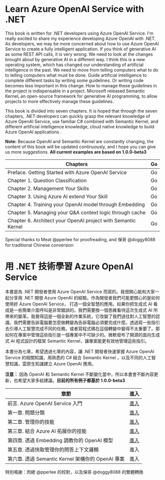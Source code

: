 #  **Learn Azure OpenAI Service with .NET**

This book is written for .NET developers using Azure OpenAI Service. I'm really excited to share my experience developing Azure OpenAI with .NET. As developers, we may be more concerned about how to use Azure OpenAI Service to create a fully intelligent application. If you think of generative AI as some REST API calls, it is very wrong. We need to look at the changes brought about by generative AI in a different way. I think this is a new operating system, which has changed our understanding of artificial intelligence in the past. We need to move from telling computers what to do to telling computers what must be done. Guide artificial intelligence to complete different tasks by writing some guidelines. Or writing code becomes less important in this change. How to manage these guidelines in the project is indispensable in a project. Microsoft released Semantic Kernel, an open-source framework for generative AI programming, to allow projects to more effectively manage these guidelines.

This book is divided into seven chapters. It is hoped that through the seven chapters, .NET developers can quickly grasp the relevant knowledge of Azure OpenAI Service, use familiar C# combined with Semantic Kernel, and different artificial intelligence knowledge, cloud native knowledge to build Azure OpenAI applications .

**Note:** Because OpenAI and Semantic Kernel are constantly changing, the content of this book will be updated continuously, and I hope you can give us more suggestions.  **All current examples are based on  1.0.0-beta3**

| Chapters                                                      | Go  |
| ------------------------------------------------------------- | --- |
| Preface. Getting Started with Azure OpenAI Service            | Go  |
| Chapter 1. Question Classification                            | Go  |
| Chapter 2. Management Your Skills                             | Go  |
| Chapter 3. Using Azure AI extend Your Skill                   | Go  |
| Chapter 4. Training your OpenAI model through Embedding       | Go  |
| Chapter 5. Managing your Q&A context logic through cache      | Go  |
| Chapter 6. Architect your OpenAI project with Semantic Kernel | Go  |


Special thanks to Meat @pperlee for proofreading, and 保哥 @doggy8088 for traditional Chinese conversion


#  **用 .NET 技術學習 Azure OpenAI Service**

本書是為 .NET 開發者使用 Azure OpenAI Service 而寫的。我很開心能和大家一起分享用 .NET 開發 Azure OpenAI 的經驗。作為開發者我們可能更關心的是如何使用好 Azure OpenAI Service， 打造一個全智慧的應用。如果你把生成式 AI 看成是一些簡單介面呼叫是非常錯誤的。我們需要換一個思維看待這次生成式 AI 所帶來的變革。我覺得這是一個全新的作業系統，它改變了我們過往對人工智慧的認識。我們需要告訴電腦要怎麼做轉變為告訴電腦必須要完成什麼。透過寫一些指引去引導人工智慧完成不同的任務。或者寫程式碼在這個轉變中變得不太重要了。那如何在專案中管理這些指引是一個專案中不可缺少的。微軟發布了開源的面向生成式 AI 程式設計的框架 Semantic Kernel，讓專案能更有效地管理這些指引。

本書分為七章，希望透過七章的內容，讓 .NET 開發者快速掌握 Azure OpenAI Service 的相關知識，用熟悉的 C# 結合 Semantic Kernel ，以及不同的人工智慧知識，雲原生知識建立 Azure OpenAI 應用。

**注意：** 因為 OpenAI 和 Semantic Kernel 不斷變化當中，所以本書會不斷內容更新，也希望大家多給建議。**目前的所有例子都基於  1.0.0-beta3**


| 章節                                              | 進入                                                        |
| ------------------------------------------------- | ----------------------------------------------------------- |
| 前言. Azure OpenAI Service 入門                   | <a href="./CN/00.KickOffCN.md">進入</a>                     |
| 第一章. 問題分類                                  | <a href="./CN/01.HowToQuestionClassificationCN.md">進入</a> |
| 第二章. 管理你的技能                              | <a href="./CN/02.AddSkillCN.md">進入</a>                    |
| 第三章. 結合 Azure AI 拓展你的技能                | <a href="./CN/03.ImportAzureAICN.md">進入</a>                  |
| 第四章. 透過 Embedding 調教你的 OpenAI 模型     | <a href="./CN/04.EmbeddingCN.md">進入</a>                  |
| 第五章. 透過快取管理你的問答上下文邏輯          | 進入                                                        |
| 第六章. 透過 Semantic Kernel 架構你的 OpenAI 專案 | 進入                                                        |

特別鳴謝：肉總 @pperlee 的校對，以及保哥 @doggy8088 的繁體轉換

